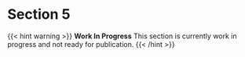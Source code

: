 # Section 5

{{< hint warning >}}
**Work In Progress**
This section is currently work in progress and not ready for publication.
{{< /hint >}}
